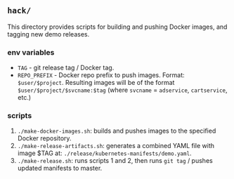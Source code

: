 ## `hack/` 

This directory provides scripts for building and pushing Docker images, and tagging new demo
releases. 

### env variables 

- `TAG` - git release tag / Docker tag. 
- `REPO_PREFIX` - Docker repo prefix to push images. Format: `$user/$project`.  Resulting images will be of the
  format `$user/$project/$svcname:$tag` (where `svcname` = `adservice`, `cartservice`,
  etc.)

### scripts

1. `./make-docker-images.sh`: builds and pushes images to the specified Docker repository.
2. `./make-release-artifacts.sh`: generates a combined YAML file with image $TAG at: 
   `./release/kubernetes-manifests/demo.yaml`. 
3. `./make-release.sh`: runs scripts 1 and 2, then runs `git tag` / pushes updated manifests to master.
